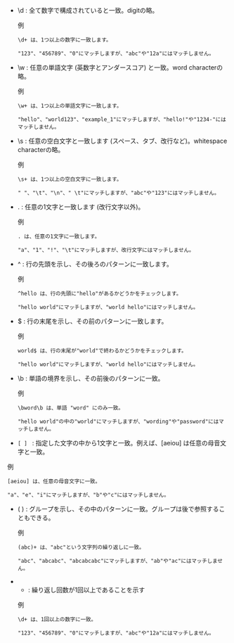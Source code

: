 
- \d : 全て数字で構成されていると一致。digitの略。

  例
  ```
  \d+ は、1つ以上の数字に一致します。
  
  "123"、"456789"、"0"にマッチしますが、"abc"や"12a"にはマッチしません。
  ```

- \w : 任意の単語文字 (英数字とアンダースコア) と一致。word characterの略。

  例
  ```
  \w+ は、1つ以上の単語文字に一致します。

  "hello"、"world123"、"example_1"にマッチしますが、"hello!"や"1234-"にはマッチしません。
  ```

- \s : 任意の空白文字と一致します (スペース、タブ、改行など)。whitespace characterの略。

  例

  ```
  \s+ は、1つ以上の空白文字に一致します。

  " "、"\t"、"\n"、" \t"にマッチしますが、"abc"や"123"にはマッチしません。
  ```

- . : 任意の1文字と一致します (改行文字以外)。

  例
  ```
  . は、任意の1文字に一致します。

  "a"、"1"、"!"、"\t"にマッチしますが、改行文字にはマッチしません。
  ```
  

- ^ : 行の先頭を示し、その後ろのパターンに一致します。


  例
  ```
  ^hello は、行の先頭に"hello"があるかどうかをチェックします。

  "hello world"にマッチしますが、"world hello"にはマッチしません。
  ```


- $ : 行の末尾を示し、その前のパターンに一致します。

  例
  ```
  world$ は、行の末尾が"world"で終わるかどうかをチェックします。

  "hello world"にマッチしますが、"world hello"にはマッチしません。
  ```


- \b : 単語の境界を示し、その前後のパターンに一致。

  例
  ```
  \bword\b は、単語 "word" にのみ一致。

  "hello world"の中の"world"にマッチしますが、"wording"や"password"にはマッチしません。
  ```

-   ```[ ] ``` : 指定した文字の中から1文字と一致。例えば、[aeiou] は任意の母音文字と一致。

  例
  ```
  [aeiou] は、任意の母音文字に一致。

  "a"、"e"、"i"にマッチしますが、"b"や"c"にはマッチしません。
  ```

- ( ) : グループを示し、その中のパターンに一致。グループは後で参照することもできる。

  例
  ```
  (abc)+ は、"abc"という文字列の繰り返しに一致。

  "abc"、"abcabc"、"abcabcabc"にマッチしますが、"ab"や"ac"にはマッチしません。
  ```

- + : 繰り返し回数が1回以上であることを示す
 
  例
  ```
  \d+ は、1回以上の数字に一致。

  "123"、"456789"、"0"にマッチしますが、"abc"や"12a"にはマッチしません。
  ```
